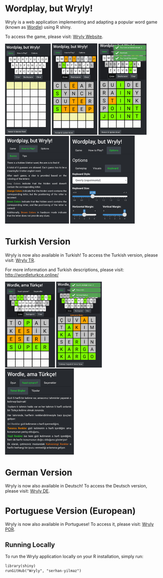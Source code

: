 # Wordplay, but Wryly! 
Wryly is a web application implementing and adapting a popular word game (known as [Wordle](https://en.wikipedia.org/wiki/Wordle)) using R shiny. 

To access the game, please visit: [Wryly Website](https://syilmaz.shinyapps.io/wryly).

<img src="images/wryly_img_1.png" width="150"> <img src="images/wryly_img_2.png" width="149"> <img src="images/wryly_img_3.png" width="158"> 
<br>
<img src="images/wryly_img_4.png" width="210">    <img src="images/wryly_img_5.png" width="212"> 

# Turkish Version
Wryly is now also available in Turkish! To access the Turkish version, please visit: [Wryly TR](https://syilmaz.shinyapps.io/wryly_tr).

For more information and Turkish descriptions, please visit: http://wordleturkce.online/

<img src="images/wryly_tr_img_3.png" width="164"> <img src="images/wryly_tr_img_1.png" width="150"> <img src="images/wryly_tr_img_2.png" width="226"> 

# German Version
Wryly is now also available in Deutsch! To access the Deutsch version, please visit: [Wryly DE](https://yilmazs.shinyapps.io/wryly_de).

# Portuguese Version (European)
Wryly is now also available in Portuguese! To access it, please visit: [Wryly POR](https://yilmazs.shinyapps.io/wryly_de).

## Running Locally
To run the Wryly application locally on your R installation, simply run:
```
library(shiny)
runGitHub("Wryly", "serhan-yilmaz")
```
